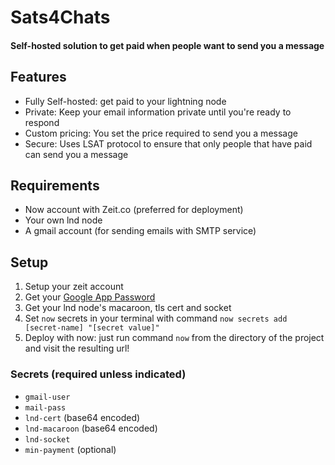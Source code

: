 # Sats4Chats
#### Self-hosted solution to get paid when people want to send you a message

## Features
- Fully Self-hosted: get paid to your lightning node
- Private: Keep your email information private until you're ready to respond
- Custom pricing: You set the price required to send you a message
- Secure: Uses LSAT protocol to ensure that only people that have paid can send you a message

## Requirements
- Now account with Zeit.co (preferred for deployment)
- Your own lnd node 
- A gmail account (for sending emails with SMTP service)

## Setup

1. Setup your zeit account
1. Get your [Google App Password](https://support.google.com/accounts/answer/185833?hl=en)
1. Get your lnd node's macaroon, tls cert and socket
1. Set `now` secrets in your terminal with command `now secrets add [secret-name] "[secret value]"`
1. Deploy with now: just run command `now` from the directory of the project and visit the resulting url!

### Secrets (required unless indicated)
- `gmail-user`
- `mail-pass`
- `lnd-cert` (base64 encoded)
- `lnd-macaroon` (base64 encoded)
- `lnd-socket`
- `min-payment` (optional)


